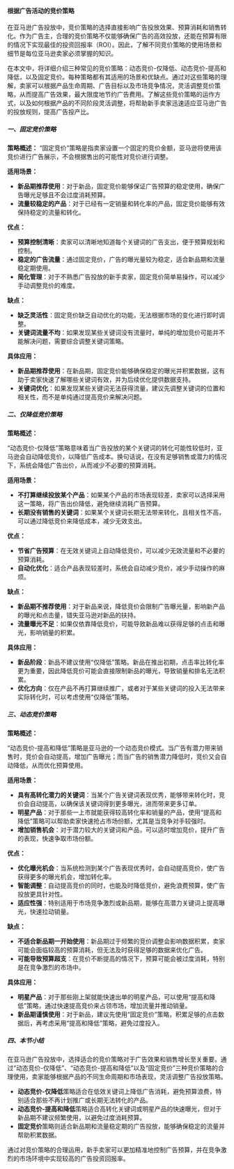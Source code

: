 #### 根据广告活动的竞价策略

在亚马逊广告投放中，竞价策略的选择直接影响广告投放效果、预算消耗和销售转化。作为广告主，合理的竞价策略不仅能够确保广告的高效投放，还能在预算有限的情况下实现最佳的投资回报率（ROI）。因此，了解不同竞价策略的使用场景和细节是每位亚马逊卖家必须掌握的知识。

在本文中，将详细介绍三种常见的竞价策略：动态竞价-仅降低、动态竞价-提高和降低，以及固定竞价。每种策略都有其适用的场景和优缺点。通过对这些策略的理解，卖家可以根据产品生命周期、广告目标以及市场竞争情况，灵活调整竞价策略，从而提高广告效果，最大限度地节约广告费用。了解这些竞价策略的运作方式，以及如何根据产品的不同阶段灵活调整，将帮助新手卖家迅速适应亚马逊广告的投放规则，提高广告投产比。

##### 一、固定竞价策略

**策略概述：** “固定竞价”策略是指卖家设置一个固定的竞价金额，亚马逊将使用该竞价进行广告展示，不会根据售出的可能性对竞价进行调整。

**适用场景：**

-   **新品期推荐使用**：对于新品，固定竞价能够保证广告预算的稳定使用，确保广告曝光足够且不会过度消耗预算。
-   **流量较稳定的产品**：对于已经有一定销量和转化率的产品，固定竞价能够有效保持稳定的流量和转化。

**优点：**

-   **预算控制清晰**：卖家可以清晰地知道每个关键词的广告支出，便于预算规划和控制。
-   **稳定的广告流量**：通过固定竞价，广告的曝光量较为稳定，适合新品期和流量稳定期使用。
-   **简化管理**：对于不熟悉广告投放的新手卖家，固定竞价简单易操作，可以减少手动调整竞价的难度。

**缺点：**

-   **缺乏灵活性**：固定竞价缺乏自动优化的功能，无法根据市场的变化进行即时调整。
-   **关键词流量不均**：如果发现某些关键词没有流量时，单纯的增加竞价可能并不能解决问题，需要综合调整关键词策略。

**具体应用：**

-   **新品期推荐使用**：在新品期，固定竞价能够确保稳定的曝光并积累数据，这有助于卖家快速了解哪些关键词有效，并为后续优化提供数据支持。
-   **关键词优化**：如果发现某些关键词无法获得流量，建议先调整关键词的位置和相关性，而不是单纯通过提高竞价来解决问题。

##### 二、仅降低竞价策略

**策略概述：**

“动态竞价-仅降低”策略意味着当广告投放的某个关键词的转化可能性较低时，亚马逊会自动降低竞价，以降低广告成本。换句话说，在没有足够销售或潜力的情况下，系统会降低广告出价，从而减少不必要的预算消耗。

**适用场景：**

-   **不打算继续投放某个产品**：如果某个产品的市场表现较差，卖家可以选择采用这一策略，将广告出价降低，避免继续消耗广告预算。
-   **长期没有销售的关键词**：如果某个关键词长期无法带来转化，且相关性不高，可以通过降低竞价来降低成本，减少无效支出。

**优点：**

-   **节省广告预算**：在无效关键词上自动降低竞价，可以减少无效流量和不必要的预算消耗。
-   **自动化优化**：适合产品表现较差时，系统会自动减少竞价，减少手动操作的麻烦。

**缺点：**

-   **新品期不推荐使用**：对于新品来说，降低竞价会限制广告曝光量，影响新产品的曝光和点击量，错失亚马逊对新品的扶持。
-   **流量曝光不足**：如果仅依靠降低竞价，可能导致新品难以获得足够的点击和曝光，影响销量的积累。

**具体应用：**

-   **新品阶段**：新品不建议使用“仅降低”策略。新品在推出初期，点击率比转化率更为重要，因此降低竞价可能会直接限制新品的曝光，导致销量和排名无法积累。
-   **优化方向**：仅在产品不再打算继续推广，或者对于某些关键词的投入无法带来实际转化时，可以考虑使用“仅降低”策略。

##### 三、动态竞价策略

**策略概述：**

“动态竞价-提高和降低”策略是亚马逊的一个动态竞价模式。当广告有潜力带来销售时，竞价会自动提高，增加广告曝光；而当广告的销售潜力降低时，竞价又会自动降低，从而优化预算使用。

**适用场景：**

-   **具有高转化潜力的关键词**：当某个广告关键词表现优秀，能够带来转化时，竞价会自动提高，以确保该关键词得到更多曝光，进而带来更多订单。
-   **明星产品**：对于那些一上市就能获得较高转化率和销量的产品，使用“提高和降低”策略可以帮助卖家快速抢占市场份额，尤其是当竞争对手较强时。
-   **增加销售机会**：对于潜力较大的关键词和产品，可以适时增加竞价，提升广告的表现，快速争取市场份额。

**优点：**

-   **优化曝光机会**：当系统检测到某个广告表现优秀时，会自动提高竞价，使广告获得更多的曝光机会，增加转化率。
-   **智能调整**：自动提高竞价的同时，也能及时降低竞价，避免浪费预算，使广告投放更具针对性。
-   **适应性强**：特别适用于市场竞争激烈或新品期，能够在高潜力关键词上提高曝光，快速拉动销量。

**缺点：**

-   **不适合新品期一开始使用**：新品期过于频繁的竞价调整会影响数据积累，卖家可能会面临较高的预算消耗，但无法及时获得足够的数据来优化广告。
-   **可能导致预算超支**：在竞价不断提高的情况下，预算可能会被过度消耗，特别是在竞争激烈的市场中。

**具体应用：**

-   **明星产品**：对于那些刚上架就能快速出单的明星产品，可以使用“提高和降低”策略，通过快速提高竞价来占领市场，增加流量并推动销量。
-   **新品期谨慎使用**：对于新品，建议先使用“固定竞价”策略，积累足够的点击数据后，再考虑采用“提高和降低”策略，避免过度投入。

##### 四、本节小结

在亚马逊广告投放中，选择适合的竞价策略对于广告效果和销售增长至关重要。通过“动态竞价-仅降低”、“动态竞价-提高和降低”以及“固定竞价”三种竞价策略的合理使用，卖家能够根据产品的不同生命周期和市场表现，灵活调整广告投放策略。

-   **动态竞价-仅降低**策略适合在低效关键词上降低广告消耗，避免预算浪费，特别适合那些不再计划推广或长期无法转化的产品。
-   **动态竞价-提高和降低**策略适合高转化关键词或明星产品的快速曝光，但对于新品期不建议频繁使用，以避免过度消耗预算。
-   **固定竞价**策略则适合新品期和流量稳定期的广告投放，能够确保稳定的流量并帮助积累数据。

通过对竞价策略的合理运用，新手卖家可以更加精准地控制广告预算，并在竞争激烈的市场环境中实现较高的广告投资回报率。